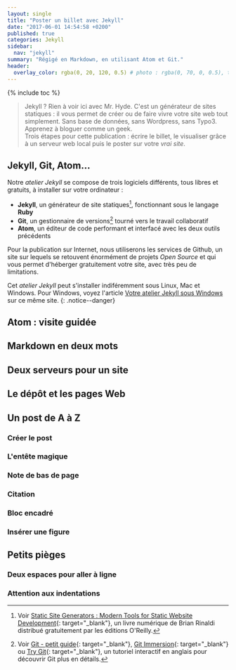 ```yaml
---
layout: single
title: "Poster un billet avec Jekyll"
date: "2017-06-01 14:54:58 +0200"
published: true
categories: Jekyll
sidebar:
  nav: "jekyll"
summary: "Régigé en Markdown, en utilisant Atom et Git."
header:
  overlay_color: rgba(0, 20, 120, 0.5) # photo : rgba(0, 70, 0, 0.5), twine : rgba(75, 75, 0, 0.5), jekyll : rgba(0, 20, 120, 0.5), divers : rgba(0, 0, 70, 0.5)
---
```


{% include toc %}

> Jekyll ? Rien à voir ici avec Mr. Hyde. C'est un générateur de sites statiques : il vous permet de créer ou de faire vivre votre site web tout simplement. Sans base de données, sans Wordpress, sans Typo3. Apprenez à bloguer comme un geek.  
> Trois étapes pour cette publication : écrire le billet, le visualiser grâce à un serveur web local puis le poster sur votre *vrai site*.

## Jekyll, Git, Atom...
Notre *atelier Jekyll* se compose de trois logiciels différents, tous libres et gratuits, à installer sur votre ordinateur : 
* **Jekyll**, un générateur de site statiques[^static], fonctionnant sous le langage **Ruby**
* **Git**, un gestionnaire de versions[^git] tourné vers le travail collaboratif
* **Atom**, un éditeur de code performant et interfacé avec les deux outils précédents

Pour la publication sur Internet, nous utiliserons les services de Github, un site sur lequels se retouvent énormément de projets *Open Source* et qui vous permet d'héberger gratuitement votre site, avec très peu de limitations.

Cet *atelier Jekyll* peut s'installer indiféremment sous Linux, Mac et Windows. Pour Windows, voyez l'article [Votre atelier Jekyll sous Windows](/jekyll/installer-jekyll-sous-windows/) sur ce même site.
{: .notice--danger}

## Atom : visite guidée

## Markdown en deux mots

## Deux serveurs pour un site

## Le dépôt et les pages Web

## Un post de A à Z

### Créer le post  

### L'entête magique

### Note de bas de page

### Citation

### Bloc encadré

### Insérer une figure

## Petits pièges

### Deux espaces pour aller à ligne

### Attention aux indentations

[^git]: Voir [Git - petit guide](http://rogerdudler.github.io/git-guide/index.fr.html){: target="_blank"}, [Git Immersion](http://gitimmersion.fr/index.html){: target="_blank"} ou  [Try Git](https://try.github.io){: target="_blank"}, un tutoriel interactif en anglais pour découvrir Git plus en détails.

[^static]: Voir [Static Site Generators : Modern Tools for Static Website Development](http://www.oreilly.com/web-platform/free/static-site-generators.csp){: target="_blank"}, un livre numérique de Brian Rinaldi distribué gratuitement par les éditions O'Reilly.

